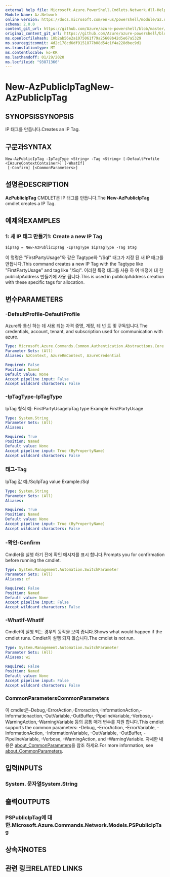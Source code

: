 ```yaml
---
external help file: Microsoft.Azure.PowerShell.Cmdlets.Network.dll-Help.xml
Module Name: Az.Network
online version: https://docs.microsoft.com/en-us/powershell/module/az.network/new-azpubliciptag
schema: 2.0.0
content_git_url: https://github.com/Azure/azure-powershell/blob/master/src/Network/Network/help/New-AzPublicIpTag.md
original_content_git_url: https://github.com/Azure/azure-powershell/blob/master/src/Network/Network/help/New-AzPublicIpTag.md
ms.openlocfilehash: 10b2ab56e2a1075061f79a25608b42d5e67a5329
ms.sourcegitcommit: 4d2c178cd6df9151877b08d54c1f4a228dbec9d1
ms.translationtype: MT
ms.contentlocale: ko-KR
ms.lasthandoff: 01/29/2020
ms.locfileid: "93871366"
---
```

# <span data-ttu-id="3c19f-101">New-AzPublicIpTag</span><span class="sxs-lookup"><span data-stu-id="3c19f-101">New-AzPublicIpTag</span></span>

## <span data-ttu-id="3c19f-102">SYNOPSIS</span><span class="sxs-lookup"><span data-stu-id="3c19f-102">SYNOPSIS</span></span>
<span data-ttu-id="3c19f-103">IP 태그를 만듭니다.</span><span class="sxs-lookup"><span data-stu-id="3c19f-103">Creates an IP Tag.</span></span>

## <span data-ttu-id="3c19f-104">구문과</span><span class="sxs-lookup"><span data-stu-id="3c19f-104">SYNTAX</span></span>

```
New-AzPublicIpTag -IpTagType <String> -Tag <String> [-DefaultProfile <IAzureContextContainer>] [-WhatIf]
 [-Confirm] [<CommonParameters>]
```

## <span data-ttu-id="3c19f-105">설명은</span><span class="sxs-lookup"><span data-stu-id="3c19f-105">DESCRIPTION</span></span>
<span data-ttu-id="3c19f-106">**AzPublicIpTag** CMDLET은 IP 태그를 만듭니다.</span><span class="sxs-lookup"><span data-stu-id="3c19f-106">The **New-AzPublicIpTag** cmdlet creates a IP Tag.</span></span>

## <span data-ttu-id="3c19f-107">예제의</span><span class="sxs-lookup"><span data-stu-id="3c19f-107">EXAMPLES</span></span>

### <span data-ttu-id="3c19f-108">1: 새 IP 태그 만들기</span><span class="sxs-lookup"><span data-stu-id="3c19f-108">1: Create a new IP Tag</span></span>
```
$ipTag = New-AzPublicIpTag -IpTagType $ipTagType -Tag $tag
```

<span data-ttu-id="3c19f-109">이 명령은 "FirstPartyUsage"와 같은 Tagtype와 "/Sql" 태그가 지정 된 새 IP 태그를 만듭니다.</span><span class="sxs-lookup"><span data-stu-id="3c19f-109">This command creates a new IP Tag with the Tagtype like "FirstPartyUsage" and tag like "/Sql".</span></span> <span data-ttu-id="3c19f-110">이러한 특정 태그를 사용 하 여 배정에 대 한 publicIpAddress 만들기에 사용 됩니다.</span><span class="sxs-lookup"><span data-stu-id="3c19f-110">This is used in publicIpAddress creation with these specific tags for allocation.</span></span>

## <span data-ttu-id="3c19f-111">변수</span><span class="sxs-lookup"><span data-stu-id="3c19f-111">PARAMETERS</span></span>

### <span data-ttu-id="3c19f-112">-DefaultProfile</span><span class="sxs-lookup"><span data-stu-id="3c19f-112">-DefaultProfile</span></span>
<span data-ttu-id="3c19f-113">Azure와 통신 하는 데 사용 되는 자격 증명, 계정, 테 넌 트 및 구독입니다.</span><span class="sxs-lookup"><span data-stu-id="3c19f-113">The credentials, account, tenant, and subscription used for communication with azure.</span></span>

```yaml
Type: Microsoft.Azure.Commands.Common.Authentication.Abstractions.Core.IAzureContextContainer
Parameter Sets: (All)
Aliases: AzContext, AzureRmContext, AzureCredential

Required: False
Position: Named
Default value: None
Accept pipeline input: False
Accept wildcard characters: False
```

### <span data-ttu-id="3c19f-114">-IpTagType</span><span class="sxs-lookup"><span data-stu-id="3c19f-114">-IpTagType</span></span>
<span data-ttu-id="3c19f-115">IpTag 형식 예: FirstPartyUsage</span><span class="sxs-lookup"><span data-stu-id="3c19f-115">IpTag type Example:FirstPartyUsage</span></span>

```yaml
Type: System.String
Parameter Sets: (All)
Aliases:

Required: True
Position: Named
Default value: None
Accept pipeline input: True (ByPropertyName)
Accept wildcard characters: False
```

### <span data-ttu-id="3c19f-116">태그</span><span class="sxs-lookup"><span data-stu-id="3c19f-116">-Tag</span></span>
<span data-ttu-id="3c19f-117">IpTag 값 예:/Sql</span><span class="sxs-lookup"><span data-stu-id="3c19f-117">IpTag value Example:/Sql</span></span>

```yaml
Type: System.String
Parameter Sets: (All)
Aliases:

Required: True
Position: Named
Default value: None
Accept pipeline input: True (ByPropertyName)
Accept wildcard characters: False
```

### <span data-ttu-id="3c19f-118">-확인</span><span class="sxs-lookup"><span data-stu-id="3c19f-118">-Confirm</span></span>
<span data-ttu-id="3c19f-119">Cmdlet을 실행 하기 전에 확인 메시지를 표시 합니다.</span><span class="sxs-lookup"><span data-stu-id="3c19f-119">Prompts you for confirmation before running the cmdlet.</span></span>

```yaml
Type: System.Management.Automation.SwitchParameter
Parameter Sets: (All)
Aliases: cf

Required: False
Position: Named
Default value: None
Accept pipeline input: False
Accept wildcard characters: False
```

### <span data-ttu-id="3c19f-120">-WhatIf</span><span class="sxs-lookup"><span data-stu-id="3c19f-120">-WhatIf</span></span>
<span data-ttu-id="3c19f-121">Cmdlet이 실행 되는 경우의 동작을 보여 줍니다.</span><span class="sxs-lookup"><span data-stu-id="3c19f-121">Shows what would happen if the cmdlet runs.</span></span>
<span data-ttu-id="3c19f-122">Cmdlet이 실행 되지 않습니다.</span><span class="sxs-lookup"><span data-stu-id="3c19f-122">The cmdlet is not run.</span></span>

```yaml
Type: System.Management.Automation.SwitchParameter
Parameter Sets: (All)
Aliases: wi

Required: False
Position: Named
Default value: None
Accept pipeline input: False
Accept wildcard characters: False
```

### <span data-ttu-id="3c19f-123">CommonParameters</span><span class="sxs-lookup"><span data-stu-id="3c19f-123">CommonParameters</span></span>
<span data-ttu-id="3c19f-124">이 cmdlet은-Debug,-ErrorAction,-Erroraction,-InformationAction,-Informationaction,-OutVariable,-OutBuffer,-PipelineVariable,-Verbose,-WarningAction,-WarningVariable 등의 공통 매개 변수를 지원 합니다.</span><span class="sxs-lookup"><span data-stu-id="3c19f-124">This cmdlet supports the common parameters: -Debug, -ErrorAction, -ErrorVariable, -InformationAction, -InformationVariable, -OutVariable, -OutBuffer, -PipelineVariable, -Verbose, -WarningAction, and -WarningVariable.</span></span> <span data-ttu-id="3c19f-125">자세한 내용은 [about_CommonParameters](https://go.microsoft.com/fwlink/?LinkID=113216)을 참조 하세요.</span><span class="sxs-lookup"><span data-stu-id="3c19f-125">For more information, see [about_CommonParameters](https://go.microsoft.com/fwlink/?LinkID=113216).</span></span>

## <span data-ttu-id="3c19f-126">입력</span><span class="sxs-lookup"><span data-stu-id="3c19f-126">INPUTS</span></span>

### <span data-ttu-id="3c19f-127">System. 문자열</span><span class="sxs-lookup"><span data-stu-id="3c19f-127">System.String</span></span>

## <span data-ttu-id="3c19f-128">출력</span><span class="sxs-lookup"><span data-stu-id="3c19f-128">OUTPUTS</span></span>

### <span data-ttu-id="3c19f-129">PSPublicIpTag에 대 한.</span><span class="sxs-lookup"><span data-stu-id="3c19f-129">Microsoft.Azure.Commands.Network.Models.PSPublicIpTag</span></span>

## <span data-ttu-id="3c19f-130">상속자</span><span class="sxs-lookup"><span data-stu-id="3c19f-130">NOTES</span></span>

## <span data-ttu-id="3c19f-131">관련 링크</span><span class="sxs-lookup"><span data-stu-id="3c19f-131">RELATED LINKS</span></span>
